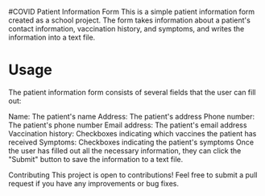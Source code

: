 #COVID Patient Information Form
This is a simple patient information form created as a school project. The form takes information about a patient's contact information, vaccination history, and symptoms, and writes the information into a text file.

# Usage
The patient information form consists of several fields that the user can fill out:

Name: The patient's name
Address: The patient's address
Phone number: The patient's phone number
Email address: The patient's email address
Vaccination history: Checkboxes indicating which vaccines the patient has received
Symptoms: Checkboxes indicating the patient's symptoms
Once the user has filled out all the necessary information, they can click the "Submit" button to save the information to a text file.

Contributing
This project is open to contributions! Feel free to submit a pull request if you have any improvements or bug fixes.
